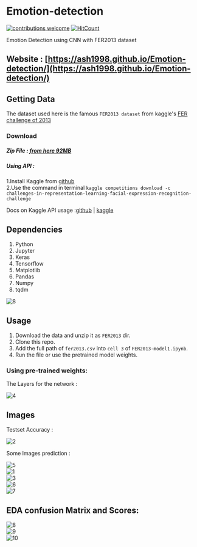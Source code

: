 # Emotion-detection
[![contributions welcome](https://img.shields.io/badge/contributions-welcome-brightgreen.svg?style=flat)](https://github.com/dwyl/esta/issues)  [![HitCount](http://hits.dwyl.io/ASH1998/Emotion-detection.svg)](http://hits.dwyl.io/ASH1998/Emotion-detection)

Emotion Detection using CNN with FER2013 dataset
## Website : [https://ash1998.github.io/Emotion-detection/](https://ash1998.github.io/Emotion-detection/)

## Getting Data
The dataset used here is the famous `FER2013 dataset` from kaggle's [FER challenge of 2013](https://www.kaggle.com/c/challenges-in-representation-learning-facial-expression-recognition-challenge) 
### Download 
##### Zip File : [from here 92MB](https://www.kaggle.com/c/3364/download-all)    

##### Using API :     
1.Install Kaggle from [github](https://github.com/Kaggle/kaggle-api)   
2.Use the command in terminal `kaggle competitions download -c challenges-in-representation-learning-facial-expression-recognition-challenge`    

Docs on Kaggle API usage :[github](https://github.com/Kaggle/kaggle-api) | [kaggle](https://www.kaggle.com/docs/api)

## Dependencies
1. Python
2. Jupyter
3. Keras
4. Tensorflow
5. Matplotlib
6. Pandas
7. Numpy
8. tqdm

![8](https://user-images.githubusercontent.com/23384411/46333675-d3e3e500-c63e-11e8-8e8e-09a2edc61638.PNG)

## Usage
1. Download the data and unzip it as `FER2013` dir.
2. Clone this repo.
3. Add the full path of `fer2013.csv` into `cell 3` of `FER2013-model1.ipynb`.
4. Run the file or use the pretrained model weights.
### Using pre-trained weights:
The Layers for the network : 

![4](https://github.com/ASH1998/Emotion-detection/blob/master/Images/4.PNG)

## Images
Testset Accuracy : 

![2](https://github.com/ASH1998/Emotion-detection/blob/master/Images/2.PNG)

Some Images prediction :

![5](https://github.com/ASH1998/Emotion-detection/blob/master/Images/5.PNG)   
![1](https://github.com/ASH1998/Emotion-detection/blob/master/Images/1.PNG)       
![3](https://github.com/ASH1998/Emotion-detection/blob/master/Images/3.PNG)           
![6](https://github.com/ASH1998/Emotion-detection/blob/master/Images/6.PNG)   
![7](https://github.com/ASH1998/Emotion-detection/blob/master/Images/7.PNG)   

## EDA confusion Matrix and Scores:
![8](https://github.com/ASH1998/Emotion-detection/blob/master/Images/8.PNG)      
![9](https://github.com/ASH1998/Emotion-detection/blob/master/Images/9.PNG)         
![10](https://github.com/ASH1998/Emotion-detection/blob/master/Images/10.PNG)   
